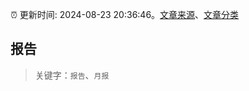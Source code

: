 :alarm_clock: 更新时间: 2024-08-23 20:36:46。[文章来源](/README.md)、[文章分类](/TAGS.md)

## 报告


> 关键字：`报告`、`月报`



